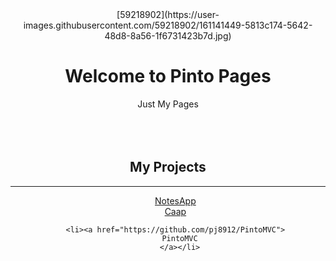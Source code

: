 <style>
ul li{
  list-style:none;
  }  
</style>
<center>
  [59218902](https://user-images.githubusercontent.com/59218902/161141449-5813c174-5642-48d8-8a56-1f6731423b7d.jpg)

  
  <h1>Welcome to Pinto Pages</h1>
Just My Pages
  <Br> <Br> <Br> <Br>
  
  <h2>My Projects</h2>
  <hr>
  <ul>
    <li><a href="https://github.com/pj8912/notesapp">
      NotesApp      
      </a></li>
    
  <li><a href="https://github.com/pj8912/Caap">
      Caap
      </a></li>
    
    <li><a href="https://github.com/pj8912/PintoMVC">
      PintoMVC
      </a></li>
    
    
  </ul>
  

</center>


